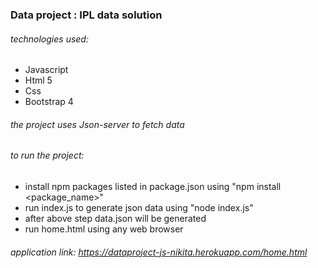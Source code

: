 ### Data project : IPL data solution

###### technologies used:
* Javascript
* Html 5
* Css
* Bootstrap 4

###### the project uses Json-server to fetch data

###### to run the project:
* install npm packages listed in package.json using "npm install <package_name>" 
* run index.js to generate json data using "node index.js"
* after above step data.json will be generated
* run home.html using any web browser

###### application link: https://dataproject-js-nikita.herokuapp.com/home.html
